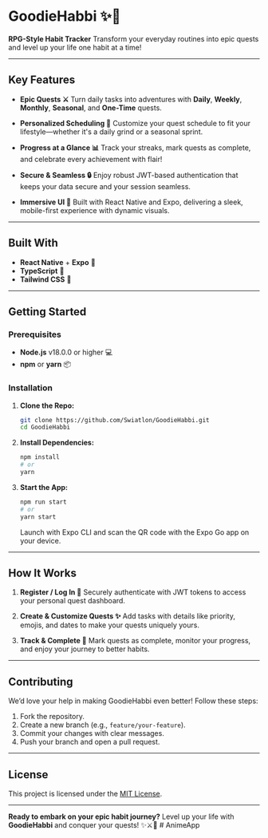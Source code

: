 # GoodieHabbi ✨🐲

**RPG-Style Habit Tracker**
Transform your everyday routines into epic quests and level up your life one habit at a time!

---

## Key Features

- **Epic Quests ⚔️**
  Turn daily tasks into adventures with **Daily**, **Weekly**, **Monthly**, **Seasonal**, and **One-Time** quests.

- **Personalized Scheduling 📅**
  Customize your quest schedule to fit your lifestyle—whether it's a daily grind or a seasonal sprint.

- **Progress at a Glance 📊**
  Track your streaks, mark quests as complete, and celebrate every achievement with flair!

- **Secure & Seamless 🔒**
  Enjoy robust JWT-based authentication that keeps your data secure and your session seamless.

- **Immersive UI 📱**
  Built with React Native and Expo, delivering a sleek, mobile-first experience with dynamic visuals.

---

## Built With

- **React Native** + **Expo** 🚀
- **TypeScript** 📝
- **Tailwind CSS** 🎨

---

## Getting Started

### Prerequisites

- **Node.js** v18.0.0 or higher 💻
- **npm** or **yarn** 📦

### Installation

1. **Clone the Repo:**

   ```bash
   git clone https://github.com/Swiatlon/GoodieHabbi.git
   cd GoodieHabbi
   ```

2. **Install Dependencies:**

   ```bash
   npm install
   # or
   yarn
   ```

3. **Start the App:**

   ```bash
   npm run start
   # or
   yarn start
   ```

   Launch with Expo CLI and scan the QR code with the Expo Go app on your device.

---

## How It Works

1. **Register / Log In 🔑**
   Securely authenticate with JWT tokens to access your personal quest dashboard.

2. **Create & Customize Quests ✨**
   Add tasks with details like priority, emojis, and dates to make your quests uniquely yours.

3. **Track & Complete 🏁**
   Mark quests as complete, monitor your progress, and enjoy your journey to better habits.

---

## Contributing

We’d love your help in making GoodieHabbi even better! Follow these steps:

1. Fork the repository.
2. Create a new branch (e.g., `feature/your-feature`).
3. Commit your changes with clear messages.
4. Push your branch and open a pull request.

---

## License

This project is licensed under the [MIT License](LICENSE).

---

**Ready to embark on your epic habit journey?**
Level up your life with **GoodieHabbi** and conquer your quests! ✨⚔️🎉
#   A n i m e A p p  
 